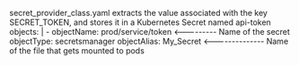 secret_provider_class.yaml extracts the value associated with the key SECRET_TOKEN, and stores it in a Kubernetes Secret named api-token
    objects: |
      - objectName: prod/service/token <--------- Name of the secret
        objectType: secretsmanager
        objectAlias: My_Secret <-------------- Name of the file that gets mounted to pods
